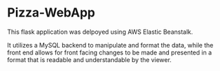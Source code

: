 # Pizza-WebApp


This flask application was delpoyed using AWS Elastic Beanstalk.

It utilizes a MySQL backend to manipulate and format the data, while the front end allows for front facing changes to be made and presented in a format that is readable and understandable by the viewer. 
